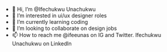 - 👋 Hi, I’m @Ifechukwu Unachukwu 
- 👀 I’m interested in ui/ux designer roles
- 🌱 I’m currently learning coding
- 💞️ I’m looking to collaborate on design jobs 
- 📫 How to reach me @ifeeunas on IG and Twitter. Ifechukwu Unachukwu on LinkedIn 

<!---
Ifeeunas/Ifeeunas is a ✨ special ✨ repository because its `README.md` (this file) appears on your GitHub profile.
You can click the Preview link to take a look at your changes.
--->
